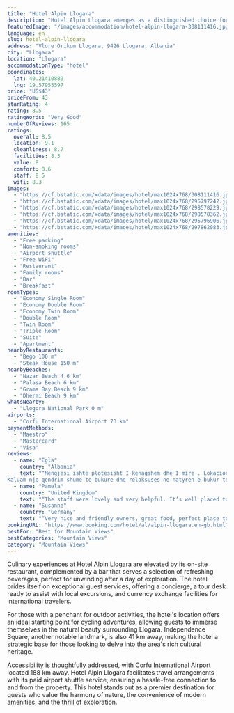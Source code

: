 ```yaml
---
title: "Hotel Alpin Llogara"
description: "Hotel Alpin Llogara emerges as a distinguished choice for travelers seeking a blend of comfort and adventure in the heart of Llogara, situated 41 km from the historic Kuzum Baba."
featuredImage: "/images/accommodation/hotel-alpin-llogara-308111416.jpg"
language: en
slug: hotel-alpin-llogara
address: "Vlore Orikum Llogara, 9426 Llogara, Albania"
city: "Llogara"
location: "Llogara"
accommodationType: "hotel"
coordinates:
  lat: 40.21410889
  lng: 19.57955597
price: "US$43"
priceFrom: 43
starRating: 4
rating: 8.5
ratingWords: "Very Good"
numberOfReviews: 165
ratings:
  overall: 8.5
  location: 9.1
  cleanliness: 8.7
  facilities: 8.3
  value: 8
  comfort: 8.6
  staff: 8.5
  wifi: 8.3
images:
  - "https://cf.bstatic.com/xdata/images/hotel/max1024x768/308111416.jpg?k=0d634e37ed2d4c7d5c6e2dbf115a03c62a97b063a9be7a5343a26b2d66fe8008&o=&hp=1"
  - "https://cf.bstatic.com/xdata/images/hotel/max1024x768/295797242.jpg?k=a86439d4ba962f50d64a9d39008834fc6910d0783e11593baa0051edec4f27aa&o=&hp=1"
  - "https://cf.bstatic.com/xdata/images/hotel/max1024x768/298578229.jpg?k=29c57979eec329493806cd91a36ce0625f515a1a53bd80f58dd27ffd6555a26c&o=&hp=1"
  - "https://cf.bstatic.com/xdata/images/hotel/max1024x768/298578362.jpg?k=feda6cdbff069f0bc2249e1a23627bfb19dba66b03e8f4a70e7347089709c0ac&o=&hp=1"
  - "https://cf.bstatic.com/xdata/images/hotel/max1024x768/295796906.jpg?k=4f28b9735069b1e85124d07bd4dda4516db06ca9ec532360e4fec7c04a09abf6&o=&hp=1"
  - "https://cf.bstatic.com/xdata/images/hotel/max1024x768/297862083.jpg?k=47582d3ed0532eda80392c0570af1bd8ba4d2d1f434924bedd22a66cc34e9a43&o=&hp=1"
amenities:
  - "Free parking"
  - "Non-smoking rooms"
  - "Airport shuttle"
  - "Free WiFi"
  - "Restaurant"
  - "Family rooms"
  - "Bar"
  - "Breakfast"
roomTypes:
  - "Economy Single Room"
  - "Economy Double Room"
  - "Economy Twin Room"
  - "Double Room"
  - "Twin Room"
  - "Triple Room"
  - "Suite"
  - "Apartment"
nearbyRestaurants:
  - "Bego 100 m"
  - "Steak House 150 m"
nearbyBeaches:
  - "Nazar Beach 4.6 km"
  - "Palasa Beach 6 km"
  - "Grama Bay Beach 9 km"
  - "Dhermi Beach 9 km"
whatsNearby:
  - "Llogora National Park 0 m"
airports:
  - "Corfu International Airport 73 km"
paymentMethods:
  - "Maestro"
  - "Mastercard"
  - "Visa"
reviews:
  - name: "Egla"
    country: "Albania"
    text: "“Mengjesi ishte plotesisht I kenaqshem dhe I mire . Lokacioni ishte perfekte. 😇
Kaluam nje qendrim shume te bukure dhe relaksuses ne natyren e bukur te Llogaras😇🥰”"
  - name: "Pamela"
    country: "United Kingdom"
    text: "“The staff were lovely and very helpful. It’s well placed to walk into the park. We ate in the restaurant and the food and wine were good.”"
  - name: "Susanne"
    country: "Germany"
    text: "“Very nice and friendly owners, great food, perfect place to start a hiking tour.”"
bookingURL: "https://www.booking.com/hotel/al/alpin-llogara.en-gb.html?aid=8035640"
bestFor: "Best for Mountain Views"
bestCategories: "Mountain Views"
category: "Mountain Views"
---
```


Culinary experiences at Hotel Alpin Llogara are elevated by its on-site restaurant, complemented by a bar that serves a selection of refreshing beverages, perfect for unwinding after a day of exploration. The hotel prides itself on exceptional guest services, offering a concierge, a tour desk ready to assist with local excursions, and currency exchange facilities for international travelers.

For those with a penchant for outdoor activities, the hotel's location offers an ideal starting point for cycling adventures, allowing guests to immerse themselves in the natural beauty surrounding Llogara. Independence Square, another notable landmark, is also 41 km away, making the hotel a strategic base for those looking to delve into the area's rich cultural heritage.

Accessibility is thoughtfully addressed, with Corfu International Airport located 188 km away. Hotel Alpin Llogara facilitates travel arrangements with its paid airport shuttle service, ensuring a hassle-free connection to and from the property. This hotel stands out as a premier destination for guests who value the harmony of nature, the convenience of modern amenities, and the thrill of exploration.